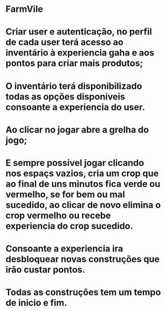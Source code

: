 # FarmVile
# Criar user e autenticação, no perfil de cada user terá acesso ao inventário à experiencia gaha e aos pontos para criar mais produtos;
# O inventário terá disponibilizado todas as opções disponiveis consoante a experiencia do user.
# Ao clicar no jogar abre a grelha do jogo;
# E sempre possivel jogar clicando nos espaçs vazios, cria um crop que ao final de uns minutos fica verde ou vermelho, se for bem ou mal sucedido, ao clicar de novo elimina o crop vermelho ou recebe experiencia do crop sucedido.
# Consoante a experiencia ira desbloquear novas construções  que irão custar pontos.
# Todas as construções tem um tempo de inicio e fim.
